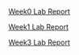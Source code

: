 [Week0 Lab Report](https://yshi0730.github.io/cse15l-lab-reports/lab-report-1-week-0.html)

[Week1 Lab Report](https://yshi0730.github.io/cse15l-lab-reports/lab-report-2-week-1.html)

[Week3 Lab Report](https://yshi0730.github.io/cse15l-lab-reports/lab-report-3-week-3.html)
